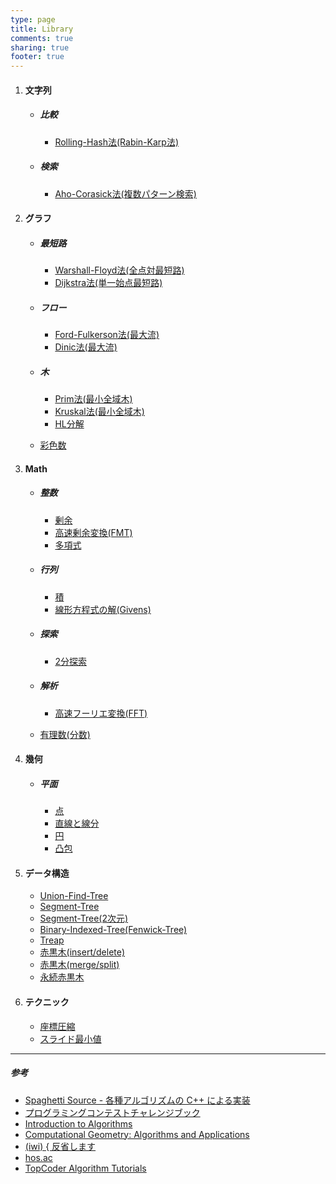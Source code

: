 ```yaml
---
type: page
title: Library
comments: true
sharing: true
footer: true
---
```


1. #### 文字列

    * ##### 比較

        - [Rolling-Hash法(Rabin-Karp法)](/algorithm/rolling-hash/)
    * ##### 検索
        - [Aho-Corasick法(複数パターン検索)](/algorithm/aho-corasick/)

2. #### グラフ

    * ##### 最短路

        - [Warshall-Floyd法(全点対最短路)](/algorithm/warshall-floyd/)
        - [Dijkstra法(単一始点最短路)](/algorithm/dijkstra/)
    * ##### フロー  
        - [Ford-Fulkerson法(最大流)](/algorithm/ford-fulkerson/)
        - [Dinic法(最大流)](/algorithm/dinic/)
    * ##### 木
        - [Prim法(最小全域木)](/algorithm/prim/)
        - [Kruskal法(最小全域木)](/algorithm/kruskal/)
        - [HL分解](/algorithm/hl-decomposition/)
    * [彩色数](/algorithm/graph-coloring/)
3. #### Math  

    * ##### 整数

        - [剰余](/algorithm/mint/)
        - [高速剰余変換(FMT)](/algorithm/fmt/)
        - [多項式](/algorithm/poly/)
    * ##### 行列
        - [積](/algorithm/matrix/)
        - [線形方程式の解(Givens)](/algorithm/givens/)
    * ##### 探索
        - [2分探索](/algorithm/binary-search/)
    * ##### 解析
        - [高速フーリエ変換(FFT)](/algorithm/fft/)
    * [有理数(分数)](/algorithm/fraction/)
4. #### 幾何

    * ##### 平面

        - [点](/algorithm/2d-point/)
        - [直線と線分](/algorithm/2d-line/)
        - [円](/algorithm/2d-circle/)
        - [凸包](/algorithm/2d-convex-hull/)
5. #### データ構造
    * [Union-Find-Tree](/algorithm/union-find/)
    * [Segment-Tree](/algorithm/segment-tree/)
    * [Segment-Tree(2次元)](/algorithm/2d-segment-tree/)
    * [Binary-Indexed-Tree(Fenwick-Tree)](/algorithm/binary-indexed-tree/)
    * [Treap](/algorithm/treap/)
    * [赤黒木(insert/delete)](/algorithm/rbtree/)
    * [赤黒木(merge/split)](/algorithm/rbtree_merge/)
    * [永続赤黒木](/algorithm/prbtree/)

6. #### テクニック
   * [座標圧縮](/algorithm/compress/)
   * [スライド最小値](/algorithm/slide-minimum/)

*****

##### 参考

* [Spaghetti Source - 各種アルゴリズムの C++ による実装](http://www.prefield.com/algorithm/)
* [プログラミングコンテストチャレンジブック](http://d.hatena.ne.jp/iwiwi/20100828/1282999338)
* [Introduction to Algorithms](http://mitpress.mit.edu/books/introduction-algorithms)
* [Computational Geometry: Algorithms and Applications](http://www.springer.com/computer/theoretical+computer+science/book/978-3-540-77973-5)
* [(iwi) { 反省します](http://topcoder.g.hatena.ne.jp/iwiwi/)
* [hos.ac](http://hos.ac/)
* [TopCoder Algorithm Tutorials](http://www.topcoder.com/tc?d1=tutorials&d2=alg_index&module=Static)
